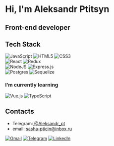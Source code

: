 # Hi, I'm Aleksandr Ptitsyn
## Front-end developer


## Tech Stack
![JavaScript](https://img.shields.io/badge/javascript-%23323330.svg?style=for-the-badge&logo=javascript&logoColor=%23F7DF1E) 
![HTML5](https://img.shields.io/badge/html5-%23E34F26.svg?style=for-the-badge&logo=html5&logoColor=white)
![CSS3](https://img.shields.io/badge/css3-%231572B6.svg?style=for-the-badge&logo=css3&logoColor=white) <br>
![React](https://img.shields.io/badge/react-%2320232a.svg?style=for-the-badge&logo=react&logoColor=%2361DAFB)
![Redux](https://img.shields.io/badge/redux-%23593d88.svg?style=for-the-badge&logo=redux&logoColor=white) <br>
![NodeJS](https://img.shields.io/badge/node.js-6DA55F?style=for-the-badge&logo=node.js&logoColor=white)
![Express.js](https://img.shields.io/badge/express.js-%23404d59.svg?style=for-the-badge&logo=express&logoColor=%2361DAFB) <br>
![Postgres](https://img.shields.io/badge/postgres-%23316192.svg?style=for-the-badge&logo=postgresql&logoColor=white)
![Sequelize](https://img.shields.io/badge/Sequelize-52B0E7?style=for-the-badge&logo=Sequelize&logoColor=white)

### I’m currently learning
![Vue.js](https://img.shields.io/badge/vuejs-%2335495e.svg?style=for-the-badge&logo=vuedotjs&logoColor=%234FC08D)
![TypeScript](https://img.shields.io/badge/typescript-%23007ACC.svg?style=for-the-badge&logo=typescript&logoColor=white)

## Contacts
- Telegram:<a href="https://t.me/Aleksandr_pt"> @Aleksandr_pt </a>
- email: sasha-pticin@inbox.ru <br>


<a href="mailto:sasha-pticin@inbox.ru">![Gmail](https://img.shields.io/badge/Gmail-D14836?style=for-the-badge&logo=gmail&logoColor=white)</a>
<a href="https://t.me/Aleksandr_pt">![Telegram](https://img.shields.io/badge/Telegram-2CA5E0?style=for-the-badge&logo=telegram&logoColor=white)</a>
<a href="https://www.linkedin.com/in/" target="_blank"> ![LinkedIn](https://img.shields.io/badge/linkedin-%230077B5.svg?style=for-the-badge&logo=linkedin&logoColor=white) </a>


<!---
MightyPickle/MightyPickle is a ✨ special ✨ repository because its `README.md` (this file) appears on your GitHub profile.
You can click the Preview link to take a look at your changes.
--->
